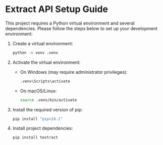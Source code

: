 # Extract API Setup Guide

This project requires a Python virtual environment and several dependencies. Please follow the steps below to set up your development environment:

1. Create a virtual environment:

   ```bash
   python -m venv .venv
   ```

2. Activate the virtual environment:

   - On Windows (may require administrator privileges):
     ```bash
     .venv\Scripts\activate
     ```
   - On macOS/Linux:
     ```bash
     source .venv/bin/activate
     ```

3. Install the required version of pip:

   ```bash
   pip install "pip<24.1"
   ```

4. Install project dependencies:
   ```bash
   pip install textract
   ```
